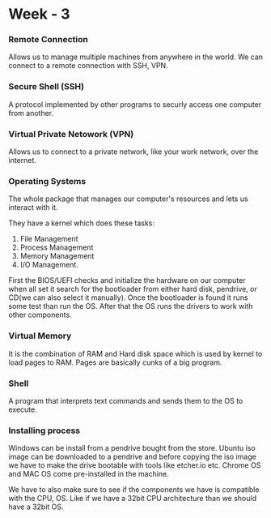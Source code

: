 # Week - 3

### <b>Remote Connection</b>
Allows us to manage multiple machines from anywhere in the world. We can connect to a remote connection with SSH, VPN.

### <b>Secure Shell (SSH)</b>
A protocol implemented by other programs to securly access one computer from another.

### <b>Virtual Private Netowork (VPN)</b>
Allows us to connect to a private network, like your work network, over the internet.

### <b>Operating Systems</b>
The whole package that manages our computer's resources and lets us interact with it.

They have a kernel which does these tasks:  
1. File Management
1. Process Management
1. Memory Management
1. I/O Management.

First the BIOS/UEFI checks and initialize the hardware on our computer when all set it search for the bootloader from either hard disk, pendrive, or CD(we can also select it manually). Once the bootloader is found it runs some test than run the OS. After that the OS runs the drivers to work with other components.

### <b>Virtual Memory</b>
It is the combination of RAM and Hard disk space which is used by kernel to load pages to RAM. Pages are basically cunks of a big program.

### <b>Shell</b>
A program that interprets text commands and sends them to the OS to execute.

### <b>Installing process</b>
Windows can be install from a pendrive bought from the store. Ubuntu iso image can be downloaded to a pendrive and before copying the iso image we have to make the drive bootable with tools like etcher.io etc. Chrome OS and MAC OS come pre-installed in the machine.  
  
We have to also make sure to see if the components we have is compatible with the CPU, OS. Like if we have a 32bit CPU architecture than we should have a 32bit OS. 